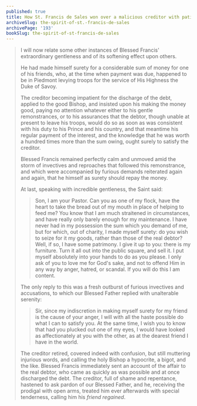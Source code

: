 ```yaml
---
published: true
title: How St. Francis de Sales won over a malicious creditor with patience and charity
archiveSlug: the-spirit-of-st.-francis-de-sales
archivePage: '193'
bookSlug: the-spirit-of-st-francis-de-sales
---
```


> I will now relate some other instances of Blessed Francis' extraordinary gentleness and of its softening effect upon others.
>
> He had made himself surety for a considerable sum of money for one of his friends, who, at the time when payment was due, happened to be in Piedmont levying troops for the service of His Highness the Duke of Savoy.
>
> The creditor becoming impatient for the discharge of the debt, applied to the good Bishop, and insisted upon his making the money good, paying no attention whatever either to his gentle remonstrances, or to his assurances that the debtor, though unable at present to leave his troops, would do so as soon as was consistent with his duty to his Prince and his country, and that meantime his regular payment of the interest, and the knowledge that he was worth a hundred times more than the sum owing, ought surely to satisfy the creditor.
>
> Blessed Francis remained perfectly calm and unmoved amid the storm of invectives and reproaches that followed this remonstrance, and which were accompanied by furious demands reiterated again and again, that he himself as surety should repay the money.
>
> At last, speaking with incredible gentleness, the Saint said:
>
>> Son, I am your Pastor. Can you as one of my flock, have the heart to take the bread out of my mouth in place of helping to feed me? You know that I am much straitened in circumstances, and have really only barely enough for my maintenance. I have never had in my possession the sum which you demand of me, but for which, out of charity, I made myself surety: do you wish to seize for it my goods, rather than those of the real debtor? Well, if so, I have some patrimony. I give it up to you: there is my furniture. Turn it all out into the public square, and sell it. I put myself absolutely into your hands to do as you please. I only ask of you to love me for God's sake, and not to offend Him in any way by anger, hatred, or scandal. If you will do this I am content.
>
> The only reply to this was a fresh outburst of furious invectives and accusations, to which our Blessed Father replied with unalterable serenity:
>
>> Sir, since my indiscretion in making myself surety for my friend is the cause of your anger, I will with all the haste possible do what I can to satisfy you. At the same time, I wish you to know that had you plucked out one of my eyes, I would have looked as affectionately at you with the other, as at the dearest friend I have in the world.
>
> The creditor retired, covered indeed with confusion, but still muttering injurious words, and calling the holy Bishop a hypocrite, a bigot, and the like. Blessed Francis immediately sent an account of the affair to the real debtor, who came as quickly as was possible and at once discharged the debt. The creditor, full of shame and repentance, hastened to ask pardon of our Blessed Father, and he, receiving the prodigal with open arms, treated him ever afterwards with special tenderness, calling him his *friend regained*.
